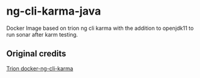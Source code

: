 # ng-cli-karma-java

Docker Image based on trion ng cli karma with the addition to openjdk11 to run sonar after karm testing.

Original credits
----------------

[Trion docker-ng-cli-karma](https://github.com/trion-development/docker-ng-cli-karma)


